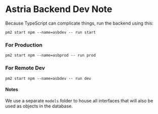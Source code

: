# Astria Backend Dev Note
Because TypeScript can complicate things, run the backend using this:

`pm2 start npm --name=asbdev -- run start`

### For Production
`pm2 start npm --name=asbprod -- run prod`

### For Remote Dev
`pm2 start npm --name=asbdev -- run dev`

#### Notes

We use a separate `models` folder to house all interfaces that will also be used as objects in the database.
